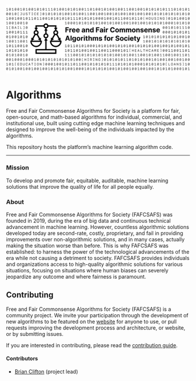 ![Free and Fair Commonsense Algorithms for Society](./docs/image_sm.jpg)
# Algorithms

Free and Fair Commonsense Algorithms for Society is a platform for fair, open-source, and math-based algorithms for individual, commercial, and institutional use, built using cutting edge machine learning techniques and designed to improve the well-being of the individuals impacted by the algorithms.

This repository hosts the platform’s machine learning algorithm code.

---
### Mission

To develop and promote fair, equitable, auditable, machine learning solutions that improve the quality of life for all people equally.

### About

Free and Fair Commonsense Algorithms for Society (FAFCSAFS) was founded in 2019, during the era of big data and continuous technical advancement in machine learning. However, countless algorithmic solutions developed today are second-rate, costly, proprietary, and fail in providing improvements over non-algorithmic solutions, and in many cases, actually making the situation worse than before. This is why FAFCSAFS was established: to harness the power of the technological advancements of the era while not causing a detriment to society. FAFCSAFS provides individuals and organizations access to high-quality algorithmic solutions for various situations, focusing on situations where human biases can severely jeopardize any outcome and where fairness is paramount.



## Contributing

Free and Fair Commonsense Algorithms for Society (FAFCSAFS) is a community project. We invite your participation through the development of new algorithms to be featured on the [website](#) for anyone to use, or pull requests improving the development process and architecture, or website, or by submitting issues.

If you are interested in contributing, please read the [contribution guide](./CONTRIBUTING.md).



#### Contributors

- [Brian Clifton](https://github.com/bclifton) (project lead)
